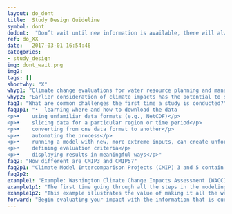 ```yaml
---
layout: do_dont
title:  Study Design Guideline
symbol: dont
dodont:  "Don’t wait until new information is available, there will always be new research and models coming soon"
ref: do_XX 
date:   2017-03-01 16:54:46
categories:
- study_design
img: dont_wait.png
img2: 
tags: []
shortwhy: "X"
whyp1: "Climate change evaluations for water resource planning and management usually require data processing and linking one model’s output to the next model’s input (Reclamation 2016; Brekke et al. 2009).  Therefore, setting up and running the model chain in its entirety with a single simulation is arguably a large portion of the work, especially if processes can be automated (see section 4.8).  Each step can have unforeseen challenges, and important lessons that might reshape how project goals are achieved.  For example, having preliminary numbers to work with can help refine evaluation criteria (Table 2).  Early feedback on how the information is shared can prevent time being wasted creating information that is not useful. Additionally, in many cases, the newest scenarios provide similar trends to earlier versions and can be useful for preliminary evaluations."
whyp2: "Earlier consideration of climate impacts has the potential to save resources, as it is easier to include climate vulnerability assessments during the design phase of a project rather than having to restructure mature facilities (PIEVC 2008)."
faq1: "What are common challenges the first time a study is conducted?"
faq1p1: "•	learning where and how to download the data
<p>•	using unfamiliar data formats (e.g., NetCDF)</p>
<p>•	slicing data for a particular region or time period</p>
<p>•	converting from one data format to another</p>
<p>•	automating the process</p>
<p>•	running a model with new, more extreme inputs, can create unforeseen errors</p>
<p>•	defining evaluation criteria</p>
<p>•	displaying results in meaningful ways</p>"
faq2: "How different are CMIP3 and CMIP5?" 
faq2p1: "Climate Model Intercomparison Projects (CMIP) 3 and 5 contain archives of future climate scenarios that differ in: number of models, the model versions, and their emission levels.  Regional comparisons show some differences (e.g., Knutti and Sedláček 2013; Sun et al. 2015; Rupp et al. 2016).  However, both datasets capture the global-scale features (temperature and precipitation changes) of climate change similarly (Rogelj et al. 2012; Knutti and Sedláček 2013; Sun et al. 2015).  As such, at a IPCC Expert Meeting on Assessing and Combining Multi Model Climate Projections CMIP5 is seen as an addition to rather than a replacement of CMIP3 (Knutti et al. 2010a; https://gdo-dcp.ucllnl.org)."
faq2p2:
example1: "Example: Washington Climate Change Impacts Assessment (WACCIA)"
example1p1: "The first time going through all the steps in the modeling chain can reveal the need for changes in earlier steps, as experienced in the WACCIA. The goal of this assessment was to update climate change scenarios and use them to assess climate impacts on nine key sectors in the state of Washington, including hydrology and water resources (Elsner et al. 2010; Vano et al. 2010a,b). The assessment used a chain of models approach that used output from 20 global climate models, two emission levels, for three future periods, downscaled, run through a hydrologic model, then run through a reservoir operations model to assess impacts. In the first year of the project, when simulations were run through reservoir operation models, unforeseen errors arose.  First, the team realized their configuration of the disaggregation of monthly to daily data contained unrealistic daily precipitation estimates that were artifacts of the subsampling – in short, a few isolated storms in dry months were sampled too frequently in wet months. This discovery prompted a reconsideration of the downscaling technique and a delta method was used instead.  These challenges are described in Hamlet et al. (2011) along with a new downscaling technique designed to overcome these challenges in future work. Second, new streamflow conditions required several alterations to the reservoir models that would enable them to continue to run (e.g., extending the interpolation of anticipated flow values in September).  Modifications were possible (e.g., described in Vano et al. (2010b)), but required considerations best not left until the end of the project."
example1p2: "This example illustrates the value of making it all the way through the modeling chain prior to completing all simulations at a single step.  Additionally, more extreme scenarios are more likely to break a reservoir model or other impacts model and can be useful in uncovering possible model modifications early on."
forward: "Begin evaluating your impact with the information that is currently available, with the mindset that more information will be coming. Set up interim products that can test the process and, if appropriate, give information users an opportunity to provide early feedback."
---
```

